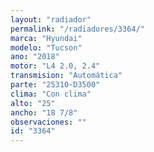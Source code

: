 ```yaml
---
layout: "radiador"
permalink: "/radiadores/3364/"
marca: "Hyundai"
modelo: "Tucson"
ano: "2018"
motor: "L4 2.0, 2.4"
transmision: "Automática"
parte: "25310-D3500"
clima: "Con clima"
alto: "25"
ancho: "18 7/8"
observaciones: ""
id: "3364"
---
```



